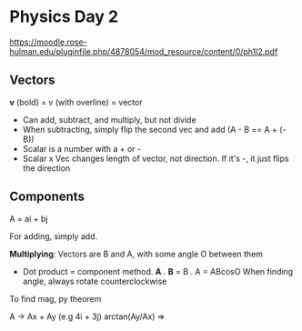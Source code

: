 # Physics Day 2
https://moodle.rose-hulman.edu/pluginfile.php/4878054/mod_resource/content/0/ph1l2.pdf

## Vectors
**v** (bold) = v (with overline) = vector 
- Can add, subtract, and multiply, but not divide
- When subtracting, simply flip the second vec and add (A - B == A + (-B))
- Scalar is a number with a + or -
- Scalar x Vec changes length of vector, not direction. If it's -, it just flips the direction

## Components
A = ai + bj

For adding, simply add.

**Multiplying**:
Vectors are B and A, with some angle O between them
- Dot product = component method. 
**A** . **B** = B . A = ABcosO
When finding angle, always rotate counterclockwise


To find mag, py theorem

A -> Ax + Ay (e.g 4i + 3j)
arctan(Ay/Ax) => 